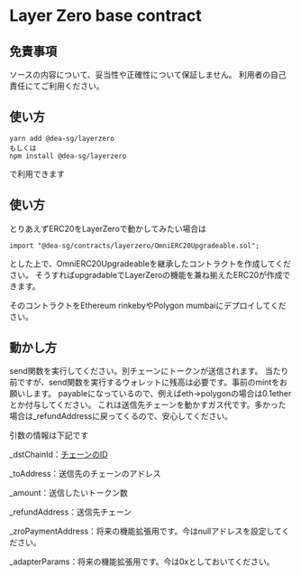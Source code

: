 # Layer Zero base contract

## 免責事項
ソースの内容について、妥当性や正確性について保証しません。
利用者の自己責任にてご利用ください。

## 使い方
```
yarn add @dea-sg/layerzero
もしくは
npm install @dea-sg/layerzero
```
で利用できます

## 使い方
とりあえずERC20をLayerZeroで動かしてみたい場合は
```
import "@dea-sg/contracts/layerzero/OmniERC20Upgradeable.sol";
```
とした上で、OmniERC20Upgradeableを継承したコントラクトを作成してください。
そうすればupgradableでLayerZeroの機能を兼ね揃えたERC20が作成できます。

そのコントラクトをEthereum rinkebyやPolygon mumbaiにデプロイしてください。

## 動かし方
send関数を実行してください。別チェーンにトークンが送信されます。
当たり前ですが、send関数を実行するウォレットに残高は必要です。事前のmintをお願いします。
payableになっているので、例えばeth->polygonの場合は0.1etherとか付与してください。
これは送信先チェーンを動かすガス代です。多かった場合は_refundAddressに戻ってくるので、安心してください。

引数の情報は下記です

_dstChainId：[チェーンのID](https://layerzero.gitbook.io/docs/technical-reference/testnet/testnet-addresses)

_toAddress：送信先のチェーンのアドレス

_amount：送信したいトークン数

_refundAddress：送信先チェーン

_zroPaymentAddress：将来の機能拡張用です。今はnullアドレスを設定してください。

_adapterParams：将来の機能拡張用です。今は0xとしておいてください。
